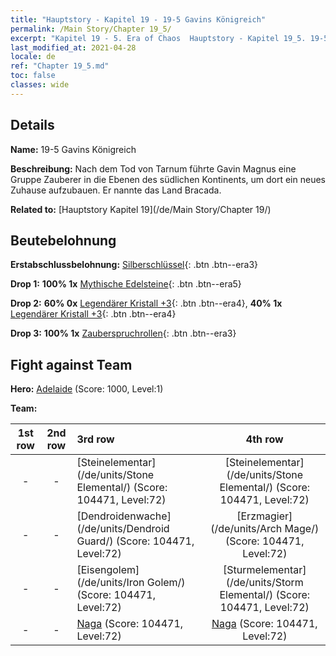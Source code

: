 ```yaml
---
title: "Hauptstory - Kapitel 19 - 19-5 Gavins Königreich"
permalink: /Main Story/Chapter 19_5/
excerpt: "Kapitel 19 - 5. Era of Chaos  Hauptstory - Kapitel 19_5. 19-5 Gavins Königreich"
last_modified_at: 2021-04-28
locale: de
ref: "Chapter 19_5.md"
toc: false
classes: wide
---
```


## Details

 **Name:** 19-5 Gavins Königreich

 **Beschreibung:** Nach dem Tod von Tarnum führte Gavin Magnus eine Gruppe Zauberer in die Ebenen des südlichen Kontinents, um dort ein neues Zuhause aufzubauen. Er nannte das Land Bracada.

 **Related to:** [Hauptstory Kapitel 19](/de/Main Story/Chapter 19/)

## Beutebelohnung

 **Erstabschlussbelohnung:** [Silberschlüssel](/ItemsDE/con_693/){: .btn .btn--era3}

 **Drop 1:** **100% 1x** [Mythische Edelsteine](/ItemsDE/mat_65/){: .btn .btn--era5}

 **Drop 2:** **60% 0x** [Legendärer Kristall +3](/ItemsDE/mat_59/){: .btn .btn--era4}, **40% 1x** [Legendärer Kristall +3](/ItemsDE/mat_59/){: .btn .btn--era4}

 **Drop 3:** **100% 1x** [Zauberspruchrollen](/ItemsDE/con_694/){: .btn .btn--era3}


## Fight against Team
 **Hero:** [Adelaide](/de/heroes/Adelaide/) (Score: 1000, Level:1)

 **Team:**


  | 1st row | 2nd row | 3rd row | 4th row |
  |:----:|:----:|:----|:----:|
  | - | - | [Steinelementar](/de/units/Stone Elemental/) (Score: 104471, Level:72)  | [Steinelementar](/de/units/Stone Elemental/) (Score: 104471, Level:72)  |
  | - | - | [Dendroidenwache](/de/units/Dendroid Guard/) (Score: 104471, Level:72)  | [Erzmagier](/de/units/Arch Mage/) (Score: 104471, Level:72)  |
  | - | - | [Eisengolem](/de/units/Iron Golem/) (Score: 104471, Level:72)  | [Sturmelementar](/de/units/Storm Elemental/) (Score: 104471, Level:72)  |
  | - | - | [Naga](/de/units/Naga/) (Score: 104471, Level:72)  | [Naga](/de/units/Naga/) (Score: 104471, Level:72)  |


